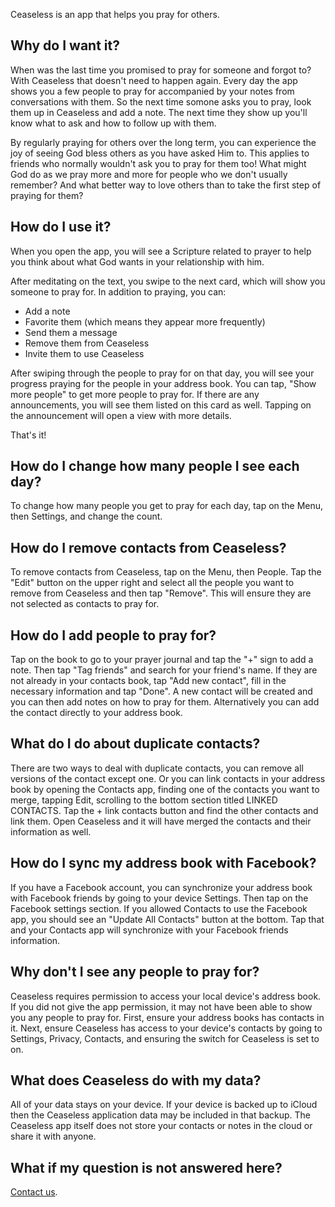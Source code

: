 Ceaseless is an app that helps you pray for others. 

## Why do I want it?
When was the last time you promised to pray for someone and forgot to? With Ceaseless that doesn't need to happen again. Every day the app shows you a few people to pray for accompanied by your notes from conversations with them. So the next time somone asks you to pray, look them up in Ceaseless and add a note. The next time they show up you'll know what to ask and how to follow up with them.

By regularly praying for others over the long term, you can experience the joy of seeing God bless others as you have asked Him to. This applies to friends who normally wouldn't ask you to pray for them too! What might God do as we pray more and more for people who we don't usually remember? And what better way to love others than to take the first step of praying for them?

## How do I use it?
When you open the app, you will see a Scripture related to prayer to help you think about what God wants in your relationship with him.

After meditating on the text, you swipe to the next card, which will show you someone to pray for. In addition to praying, you can:
* Add a note
* Favorite them (which means they appear more frequently)
* Send them a message
* Remove them from Ceaseless
* Invite them to use Ceaseless 

After swiping through the people to pray for on that day, you will see your progress praying for the people in your address book. You can tap, "Show more people" to get more people to pray for. If there are any announcements, you will see them listed on this card as well. Tapping on the announcement will open a view with more details.

That's it!

## How do I change how many people I see each day?
To change how many people you get to pray for each day, tap on the Menu, then Settings, and change the count.

## How do I remove contacts from Ceaseless?
To remove contacts from Ceaseless, tap on the Menu, then People. Tap the "Edit" button on the upper right and select all the people you want to remove from Ceaseless and then tap "Remove". This will ensure they are not selected as contacts to pray for.

## How do I add people to pray for?
Tap on the book to go to your prayer journal and tap the "+" sign to add a note. Then tap "Tag friends" and search for your friend's name. If they are not already in your contacts book, tap "Add new contact", fill in the necessary information and tap "Done". A new contact will be created and you can then add notes on how to pray for them. Alternatively you can add the contact directly to your address book.

## What do I do about duplicate contacts?
There are two ways to deal with duplicate contacts, you can remove all versions of the contact except one. Or you can link contacts in your address book by opening the Contacts app, finding one of the contacts you want to merge, tapping Edit, scrolling to the bottom section titled LINKED CONTACTS. Tap the + link contacts button and find the other contacts and link them. Open Ceaseless and it will have merged the contacts and their information as well.

## How do I sync my address book with Facebook?
If you have a Facebook account, you can synchronize your address book with Facebook friends by going to your device Settings. Then tap on the Facebook settings section. If you allowed Contacts to use the Facebook app, you should see an "Update All Contacts" button at the bottom. Tap that and your Contacts app will synchronize with your Facebook friends information.

## Why don't I see any people to pray for?
Ceaseless requires permission to access your local device's address book. If you did not give the app permission, it may not have been able to show you any people to pray for. First, ensure your address books has contacts in it. Next, ensure Ceaseless has access to your device's contacts by going to Settings, Privacy,  Contacts, and ensuring the switch for Ceaseless is set to on.

## What does Ceaseless do with my data?
All of your data stays on your device. If your device is backed up to iCloud then the Ceaseless application data may be included in that backup. The Ceaseless app itself does not store your contacts or notes in the cloud or share it with anyone.

## What if my question is not answered here?
[Contact us](contact.html).
